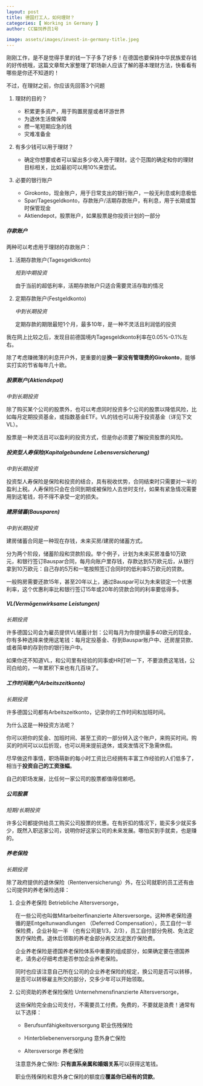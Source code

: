 ```yaml
---
layout: post
title: 德国打工人，如何理财？
categories: [ Working in Germany ]
author: CC猫饲养员1号

image: assets/images/invest-in-germany-title.jpeg
---
```


刚刚工作，是不是觉得手里的钱一下子多了好多！在德国也要保持中华民族爱存钱的好传统哦，这篇文章帮大家整理了职场新人应该了解的基本理财方法，快看看有哪些是你还不知道的！

不过，在理财之前，你应该先回答3个问题

1. 理财的目的？

   * 积累更多资产，用于购置房屋或者环游世界
   * 为退休生活做保障
   * 攒一笔短期应急的钱
   * 灾难准备金

2. 有多少钱可以用于理财？
   
   * 确定你想要或者可以留出多少收入用于理财。这个范围的确定和你的理财目标相关，比如最初可以用10%来尝试。

3. 必要的银行账户
   
   * Girokonto，现金账户，用于日常支出的银行账户，一般无利息或利息极低
   * Spar/Tagesgeldkonto，存款账户/活期存款账户，有利息，用于长期或暂时保管现金
   * Aktiendepot，股票账户，如果股票是你投资计划的一部分


##### 存款账户

两种可以考虑用于理财的存款账户：

1. 活期存款账户(Tagesgeldkonto)
    
    *短到中期投资*

    由于当前的超低利率，活期存款账户只适合需要灵活存取的情况

2. 定期存款账户(Festgeldkonto)

    *中到长期投资*

    定期存款的期限最短1个月，最多10年，是一种不灵活且利润低的投资

我在网上比较之后，发现目前德国境内Tagesgeldkonto利率在0.05%-0.1%左右。

除了考虑赚微薄的利息开户外，更重要的是**换一家没有管理费的Girokonto**，能够实打实的节省每年几十欧。


##### 股票账户(Aktiendepot)

*中到长期投资*

除了购买某个公司的股票外，也可以考虑同时投资多个公司的股票以降低风险，比如每月定期投资基金，或指数基金ETF。VL的钱也可以用于投资基金（详见下文VL）。

股票是一种灵活且可以盈利的投资方式，但是你必须要了解投资股票的风险。


##### 投资型人寿保险(Kapitalgebundene Lebensversicherung)

*中到长期投资*

投资型人寿保险是保险和投资的结合，具有税收优势，合同结束时只需要对一半的盈利上税。人寿保险只会在合同到期或被保险人去世时支付，如果有紧急情况需要用到这笔钱，将不得不承受一定的损失。


##### 建房储蓄(Bausparen)

*中到长期投资*

建房储蓄合同是一种现在存钱，未来买房/建房的储蓄方式。

分为两个阶段，储蓄阶段和贷款阶段。举个例子，计划为未来买房准备10万欧元，和银行签订Bauspar合同，每月向账户里存钱，存款达到5万欧元后，从银行拿到10万欧元：自己存的5万和一笔按照签订合同时的低利率5万欧元的贷款。

一般购房需要还款15年，甚至20年以上，通过Bauspar可以为未来锁定一个优惠利率，这个优惠利率比和银行签订15年或20年的贷款合同的利率要低得多。

##### VL(Vermögenwirksame Leistungen)

*长期投资*

许多德国公司会为雇员提供VL储蓄计划：公司每月为你提供最多40欧元的现金，你有多种选择来使用这笔钱：每月定投基金、存到Bauspar账户中、还房屋贷款、或者简单的存到你的银行账户中。

如果你还不知道VL，和公司里有经验的同事或HR打听一下，不要浪费这笔钱，公司白给的，一年累积下来也有几百块了。

##### 工作时间账户(Arbeitszeitkonto)

*长期投资*

许多德国公司都有Arbeitszeitkonto，记录你的工作时间和加班时间。

为什么这是一种投资方法呢？

你可以把你的奖金、加班时间、甚至工资的一部分转入这个账户，来购买时间。购买的时间可以以后折现，也可以用来提前退休，或突发情况下急需休假。

尽早做这件事情，职场萌新的每小时工资比已经拥有丰富工作经验的人们低多了，相当于**投资自己的工资涨幅**。

自己的职场发展，比任何一家公司的股票都值得信赖吧。

##### 公司股票

*短期/长期投资*

许多公司都提供给员工购买公司股票的优惠。在有折扣的情况下，能买多少就买多少，既然入职这家公司，说明你好这家公司的未来发展。哪怕买到手就卖，也是赚的。

##### 养老保险

*长期投资*

除了政府提供的退休保险（Rentenversicherung）外，在公司就职的员工还有由公司提供的养老保险选择：

1. 企业养老保险 Betriebliche Altersversorge，

    在一些公司也叫做Mitarbeiterfinanzierte Altersversorge。这种养老保险遵循的是Entgeltunwandlungen （Deferred Compensation），员工自付一半保险费，企业补贴一半 （也有公司是1/3，2/3），员工自付部分免税、免法定医疗保险费。退休后领取的养老金部分再交法定医疗保险费。

    企业养老保险是德国养老保险体系中重要的组成部分，如果确定要在德国养老，请务必仔细考虑是否参加企业养老保险。

    同时也应该注意自己所在公司的企业养老保险的规定，换公司是否可以转移，是否可以转移雇主所交的部分，交多少年可以开始领取。



2. 公司资助的养老保险保险 Unternehmensfinanzierte Altersversorge，

    这些保险完全由公司支付，不需要员工付费。免费的，不要就是浪费！通常有以下选择：

    * Berufsunfähigkeitsversorgung 职业伤残保险

    * Hinterbliebenenversorgung 意外身亡保险

    * Altersversorge 养老保险

    注意意外身亡保险: **只有直系亲属和婚姻关系**可以获得这笔钱。

    职业伤残保险和意外身亡保险的额度应**覆盖你已经有的贷款**。

